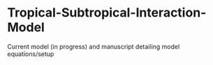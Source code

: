 # Tropical-Subtropical-Interaction-Model
Current model (in progress) and manuscript detailing model equations/setup
